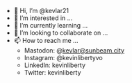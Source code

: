 - 👋 Hi, I’m @kevlar21
- 👀 I’m interested in ...
- 🌱 I’m currently learning ...
- 💞️ I’m looking to collaborate on ...
- 📫 How to reach me ...
    -  Mastodon: @kevlar@sunbeam.city
    -  Instagram: @kevinlibertyvo
    -  LinkedIn: kevinliberty
    -  Twitter: kevinliberty

<!---
kevlar21/kevlar21 is a ✨ special ✨ repository because its `README.md` (this file) appears on your GitHub profile.
You can click the Preview link to take a look at your changes.
--->
